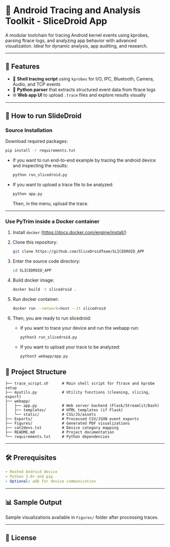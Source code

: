 # 📱 Android Tracing and Analysis Toolkit - SliceDroid App

A modular toolchain for tracing Android kernel events using kprobes, parsing ftrace logs, and analyzing app behavior with advanced visualization. Ideal for dynamic analysis, app auditing, and research.

---

## 🚀 Features

- 🐚 **Shell tracing script** using `kprobes` for I/O, IPC, Bluetooth, Camera, Audio, and TCP events
- 🧠 **Python parser** that extracts structured event data from ftrace logs
- 🌐 **Web app UI** to upload `.trace` files and explore results visually

---

## 🏃 How to run SlideDroid

### Source Installation
Download required packages:
```bash
pip install -r requirements.txt
```
* If you want to run end-to-end example by tracing the android device and inspecting the results:
    ```bash
    python run_slicedroid.py
    ```

* If you want to upload a trace file to be analyzed:
    ```bash
    python app.py
    ```
    Then, in the menu, upload the trace.
---

### Use PyTrim inside a Docker container

1. Install `docker` (https://docs.docker.com/engine/install/)

2. Clone this repository:
      ```bash
      git clone https://github.com/SliceDroidTeam/SLICEDROID_APP
      ```

3. Enter the source code directory:

      ```bash
      cd SLICEDROID_APP
      ```

4.  Build docker image:
    ```bash
    docker build -t slicedroid .
    ```

5. Run docker container:
    ```bash
    docker run --network=host --it slicedroid
    ```

6. Then, you are ready to run slicedroid:
    * If you want to trace your device and run the webapp run:
        ```bash
        python3 run_slicedroid.py
        ```
    * If you want to upload your trace to be analyzed:
        ```bash
        python3 webapp/app.py
        ```


## 📁 Project Structure
```
├── trace_script.sh      # Main shell script for ftrace and kprobe setup
├── myutils.py           # Utility functions (cleaning, slicing, export)
├── webapp/
│   ├── app.py           # Web server backend (Flask/Streamlit/Dash)
│   ├── templates/       # HTML templates (if Flask)
│   └── static/          # CSS/JS/assets
├── Exports/             # Processed CSV/JSON event exports
├── Figures/             # Generated PDF visualizations
├── cat2devs.txt         # Device category mapping
├── README.md            # Project documentation
└── requirements.txt     # Python dependencies
```

---

## 🛠️ Prerequisites
```yaml
- Rooted Android device
- Python 3.8+ and pip
- Optional: adb for device communication
```

---

## 📊 Sample Output
Sample visualizations available in `Figures/` folder after processing traces.

---

## 📄 License
```

```
